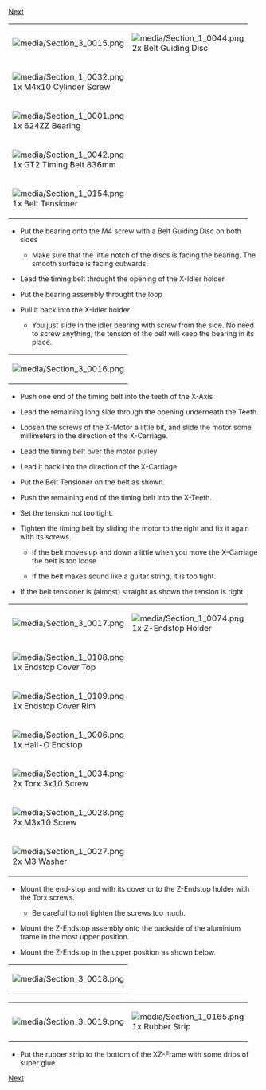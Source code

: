 [Next](https://github.com/laydrop/i3-Berlin/wiki/Section-3.4-Assembling-the-Extruder)

<table>
<colgroup>
<col width="50%" />
<col width="50%" />
</colgroup>
<tbody>
<tr class="odd">
<td align="left"><p><img src="media/Section_3_0015.png" alt="media/Section_3_0015.png" /></p></td>
<td align="left"><p><img src="media/Section_1_0044.png" alt="media/Section_1_0044.png" /><br />
 2x Belt Guiding Disc</p></td>
</tr>
<tr class="even">
<td align="left"><p><img src="media/Section_1_0032.png" alt="media/Section_1_0032.png" /><br />
 1x M4x10 Cylinder Screw</p></td>
</tr>
<tr class="odd">
<td align="left"><p><img src="media/Section_1_0001.png" alt="media/Section_1_0001.png" /><br />
 1x 624ZZ Bearing</p></td>
</tr>
<tr class="even">
<td align="left"><p><img src="media/Section_1_0042.png" alt="media/Section_1_0042.png" /><br />
 1x GT2 Timing Belt 836mm</p></td>
</tr>
<tr class="odd">
<td align="left"><p><img src="media/Section_1_0154.png" alt="media/Section_1_0154.png" /><br />
 1x Belt Tensioner</p></td>
</tr>
</tbody>
</table>

-   Put the bearing onto the M4 screw with a Belt Guiding Disc on both sides

    -   Make sure that the little notch of the discs is facing the bearing. The smooth surface is facing outwards.

-   Lead the timing belt throught the opening of the X-Idler holder.

-   Put the bearing assembly throught the loop

-   Pull it back into the X-Idler holder.

    -   You just slide in the idler bearing with screw from the side. No need to screw anything, the tension of the belt will keep the bearing in its place.

<table>
<colgroup>
<col width="100%" />
</colgroup>
<tbody>
<tr class="odd">
<td align="left"><p><img src="media/Section_3_0016.png" alt="media/Section_3_0016.png" /></p></td>
</tr>
</tbody>
</table>

-   Push one end of the timing belt into the teeth of the X-Axis

-   Lead the remaining long side through the opening underneath the Teeth.

-   Loosen the screws of the X-Motor a little bit, and slide the motor some millimeters in the direction of the X-Carriage.

-   Lead the timing belt over the motor pulley

-   Lead it back into the direction of the X-Carriage.

-   Put the Belt Tensioner on the belt as shown.

-   Push the remaining end of the timing belt into the X-Teeth.

-   Set the tension not too tight.

-   Tighten the timing belt by sliding the motor to the right and fix it again with its screws.

    -   If the belt moves up and down a little when you move the X-Carriage the belt is too loose

    -   If the belt makes sound like a guitar string, it is too tight.

-   If the belt tensioner is (almost) straight as shown the tension is right.

<table>
<colgroup>
<col width="50%" />
<col width="50%" />
</colgroup>
<tbody>
<tr class="odd">
<td align="left"><p><img src="media/Section_3_0017.png" alt="media/Section_3_0017.png" /></p></td>
<td align="left"><p><img src="media/Section_1_0074.png" alt="media/Section_1_0074.png" /><br />
 1x Z-Endstop Holder</p></td>
</tr>
<tr class="even">
<td align="left"><p><img src="media/Section_1_0108.png" alt="media/Section_1_0108.png" /><br />
 1x Endstop Cover Top</p></td>
</tr>
<tr class="odd">
<td align="left"><p><img src="media/Section_1_0109.png" alt="media/Section_1_0109.png" /><br />
 1x Endstop Cover Rim</p></td>
</tr>
<tr class="even">
<td align="left"><p><img src="media/Section_1_0006.png" alt="media/Section_1_0006.png" /><br />
 1x Hall-O Endstop</p></td>
</tr>
<tr class="odd">
<td align="left"><p><img src="media/Section_1_0034.png" alt="media/Section_1_0034.png" /><br />
 2x Torx 3x10 Screw</p></td>
</tr>
<tr class="even">
<td align="left"><p><img src="media/Section_1_0028.png" alt="media/Section_1_0028.png" /><br />
 2x M3x10 Screw</p></td>
</tr>
<tr class="odd">
<td align="left"><p><img src="media/Section_1_0027.png" alt="media/Section_1_0027.png" /><br />
 2x M3 Washer</p></td>
</tr>
</tbody>
</table>

-   Mount the end-stop and with its cover onto the Z-Endstop holder with the Torx screws.

    -   Be carefull to not tighten the screws too much.

-   Mount the Z-Endstop assembly onto the backside of the aluminium frame in the most upper position.

-   Mount the Z-Endstop in the upper position as shown below.

<table>
<colgroup>
<col width="100%" />
</colgroup>
<tbody>
<tr class="odd">
<td align="left"><p><img src="media/Section_3_0018.png" alt="media/Section_3_0018.png" /></p></td>
</tr>
</tbody>
</table>

<table>
<colgroup>
<col width="50%" />
<col width="50%" />
</colgroup>
<tbody>
<tr class="odd">
<td align="left"><p><img src="media/Section_3_0019.png" alt="media/Section_3_0019.png" /></p></td>
<td align="left"><p><img src="media/Section_1_0165.png" alt="media/Section_1_0165.png" /><br />
 1x Rubber Strip</p></td>
</tr>
</tbody>
</table>

-   Put the rubber strip to the bottom of the XZ-Frame with some drips of super glue.

[Next](https://github.com/laydrop/i3-Berlin/wiki/Section-3.4-Assembling-the-Extruder)

